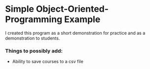 # Simple Object-Oriented-Programming Example
I created this program as a short demonstration for practice and as a demonstration to students.

### Things to possibly add:
- Ability to save courses to a csv file